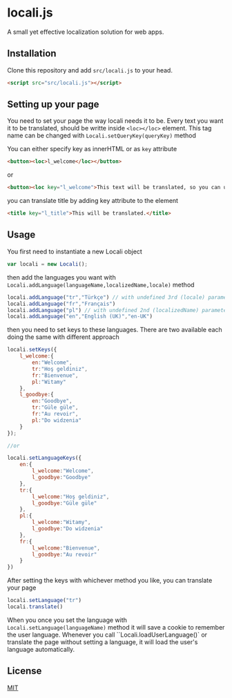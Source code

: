 # locali.js
A small yet effective localization solution for web apps.

## Installation
Clone this repository and add `src/locali.js` to your head.
```html
<script src="src/locali.js"></script>
```

## Setting up your page
You need to set your page the way locali needs it to be. Every text you want it to be translated, should be writte inside `<loc></loc>` element. This tag name can be changed with `Locali.setQueryKey(queryKey)` method

You can either specify key as innerHTML or as `key` attribute
```html
<button><loc>l_welcome</loc></button>
```
or

```html
<button><loc key="l_welcome">This text will be translated, so you can use this as comment</loc></button>
```

you can translate title by adding key attribute to the element
```html
<title key="l_title">This will be translated.</title>
```

## Usage
You first need to instantiate a new Locali object
```js
var locali = new Locali();
```
then add the languages you want with `Locali.addLanguage(languageName,localizedName,locale)` method
```js
locali.addLanguage("tr","Türkçe") // with undefined 3rd (locale) parameter, locale will be set to 'languagename-LANGUAGENAME'
locali.addLanguage("fr","Français")
locali.addLanguage("pl") // with undefined 2nd (localizedName) parameter, it will be set to languageName
locali.addLanguage("en","English (UK)","en-UK")
```

then you need to set keys to these languages. There are two available each doing the same with different approach
```js
locali.setKeys({
	l_welcome:{
		en:"Welcome",
		tr:"Hoş geldiniz",
		fr:"Bienvenue",
		pl:"Witamy"
	},
	l_goodbye:{
		en:"Goodbye",
		tr:"Güle güle",
		fr:"Au revoir",
		pl:"Do widzenia"
	}
});

//or

locali.setLanguageKeys({
	en:{
		l_welcome:"Welcome",
		l_goodbye:"Goodbye"
	},
	tr:{
		l_welcome:"Hoş geldiniz",
		l_goodbye:"Güle güle"
	},
	pl:{
		l_welcome:"Witamy",
		l_goodbye:"Do widzenia"
	},
	fr:{
		l_welcome:"Bienvenue",
		l_goodbye:"Au revoir"
	}
})
```

After setting the keys with whichever method you like, you can translate your page
```js
locali.setLanguage("tr")
locali.translate()
```

When you once you set the language with `Locali.setLanguage(languageName)` method it will save a cookie to remember the user language. Whenever you call ``Locali.loadUserLanguage()` or translate the page without setting a language, it will load the user's language automatically.

## License

[MIT](https://github.com/metincetin/locali.js/blob/master/LICENSE)
